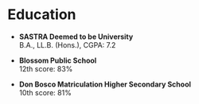 # Education

- **SASTRA Deemed to be University**  
  B.A., LL.B. (Hons.), CGPA: 7.2

- **Blossom Public School**  
  12th score: 83%

- **Don Bosco Matriculation Higher Secondary School**  
  10th score: 81%
  
